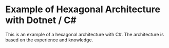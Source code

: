 # Example of Hexagonal Architecture with Dotnet / C#

This is an example of a hexagonal architecture with C#. The architecture is based on the experience and knowledge.